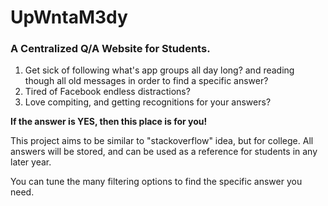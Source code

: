 # UpWntaM3dy
### A Centralized Q/A Website for Students.

1. Get sick of following what's app groups all day long? and reading though all old messages in order to find a specific answer?
2. Tired of Facebook endless distractions?
3. Love compiting, and getting recognitions for your answers?

**If the answer is YES, then this place is for you!**

This project aims to be similar to "stackoverflow" idea, but for college. All answers will be stored, and can be used as a reference for students in any later year.

You can tune the many filtering options to find the specific answer you need.

